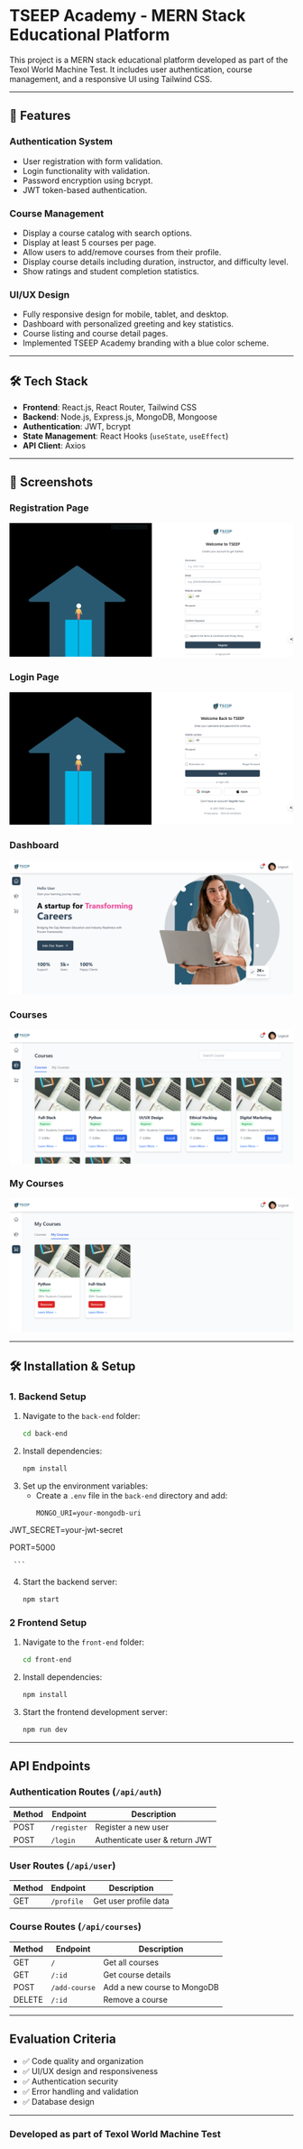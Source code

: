 # TSEEP Academy - MERN Stack Educational Platform

This project is a MERN stack educational platform developed as part of the Texol World Machine Test. It includes user authentication, course management, and a responsive UI using Tailwind CSS.

---

## 🚀 Features

### **Authentication System**
- User registration with form validation.
- Login functionality with validation.
- Password encryption using bcrypt.
- JWT token-based authentication.

### **Course Management**
- Display a course catalog with search options.
- Display at least 5 courses per page.
- Allow users to add/remove courses from their profile.
- Display course details including duration, instructor, and difficulty level.
- Show ratings and student completion statistics.

### **UI/UX Design**
- Fully responsive design for mobile, tablet, and desktop.
- Dashboard with personalized greeting and key statistics.
- Course listing and course detail pages.
- Implemented TSEEP Academy branding with a blue color scheme.

---

## 🛠️ Tech Stack

- **Frontend**: React.js, React Router, Tailwind CSS
- **Backend**: Node.js, Express.js, MongoDB, Mongoose
- **Authentication**: JWT, bcrypt
- **State Management**: React Hooks (`useState`, `useEffect`)
- **API Client**: Axios

---

## 📸 Screenshots

### **Registration Page**
![Registration Page](https://raw.githubusercontent.com/muhammedrifadkp/MERN-project/main/front-end/public/screenshots/register.PNG)

### **Login Page**
![Login Page](https://raw.githubusercontent.com/muhammedrifadkp/MERN-project/main/front-end/public/screenshots/Login.PNG)

### **Dashboard**
![Dashboard](https://raw.githubusercontent.com/muhammedrifadkp/MERN-project/main/front-end/public/screenshots/dashboard.PNG)

### **Courses**
![Dashboard](https://raw.githubusercontent.com/muhammedrifadkp/MERN-project/main/front-end/public/screenshots/courses.PNG)

### **My Courses**
![Dashboard](https://raw.githubusercontent.com/muhammedrifadkp/MERN-project/main/front-end/public/screenshots/myCourses.PNG)

---

## 🛠️ Installation & Setup

### **1. Backend Setup**

1. Navigate to the `back-end` folder:
   ```bash
   cd back-end
   ```
2. Install dependencies:
   ```bash
   npm install
   ```
3. Set up the environment variables:
   - Create a `.env` file in the `back-end` directory and add:
     ```env
     MONGO_URI=your-mongodb-uri
     
JWT_SECRET=your-jwt-secret

PORT=5000

     ```
4. Start the backend server:
   ```bash
   npm start
   ```

### 2 Frontend Setup

1. Navigate to the `front-end` folder:
   ```bash
   cd front-end
   ```
2. Install dependencies:
   ```bash
   npm install
   ```
3. Start the frontend development server:
   ```bash
   npm run dev
   ```

---

##  API Endpoints

### Authentication Routes (`/api/auth`)
| Method | Endpoint    | Description                     |
|--------|-------------|---------------------------------|
| POST   | `/register` | Register a new user             |
| POST   | `/login`    | Authenticate user & return JWT  |

### User Routes (`/api/user`)
| Method | Endpoint    | Description                     |
|--------|-------------|---------------------------------|
| GET    | `/profile`  | Get user profile data           |

### Course Routes (`/api/courses`)
| Method | Endpoint        | Description                      |
|--------|-----------------|----------------------------------|
| GET    | `/`             | Get all courses                  |
| GET    | `/:id`          | Get course details               |
| POST   | `/add-course`   | Add a new course to MongoDB      |
| DELETE | `/:id`          | Remove a course                  |

---

##  Evaluation Criteria
- ✅ Code quality and organization
- ✅ UI/UX design and responsiveness
- ✅ Authentication security
- ✅ Error handling and validation
- ✅ Database design

---

###  Developed as part of Texol World Machine Test
